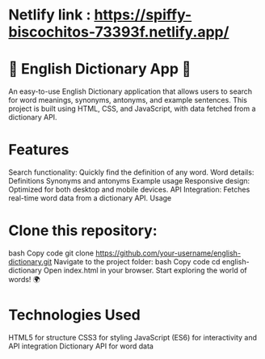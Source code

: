 # Netlify link : https://spiffy-biscochitos-73393f.netlify.app/

# 📖 English Dictionary App 📝
An easy-to-use English Dictionary application that allows users to search for word meanings, synonyms, antonyms, and example sentences. This project is built using HTML, CSS, and JavaScript, with data fetched from a dictionary API.

# Features
Search functionality: Quickly find the definition of any word.
Word details:
Definitions
Synonyms and antonyms
Example usage
Responsive design: Optimized for both desktop and mobile devices.
API Integration: Fetches real-time word data from a dictionary API.
Usage

# Clone this repository:
bash
Copy code
git clone https://github.com/your-username/english-dictionary.git
Navigate to the project folder:
bash
Copy code
cd english-dictionary
Open index.html in your browser.
Start exploring the world of words! 🌍

# Technologies Used
HTML5 for structure
CSS3 for styling
JavaScript (ES6) for interactivity and API integration
Dictionary API for word data
